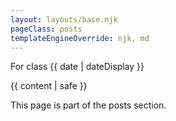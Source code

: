 ```yaml
---
layout: layouts/base.njk
pageClass: posts
templateEngineOverride: njk, md
---
```


<p class="date">
  For class <time datetime="{{ date }}">{{ date | dateDisplay }}</time>
</p>
<main>
  {{ content | safe }}
  <div class="footnote">
    <p>
      This page is part of the posts section.
    </p>
  </div>
</main>
